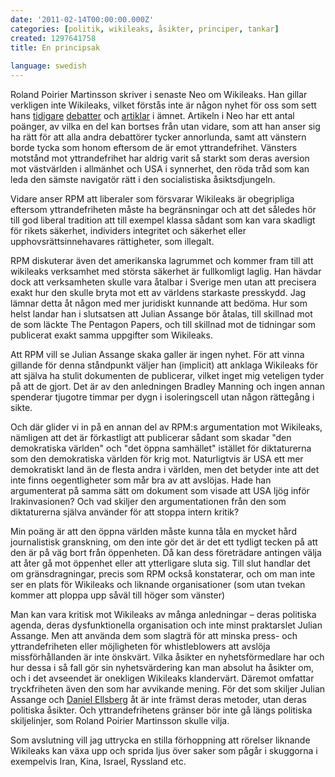 ```yaml
---
date: '2011-02-14T00:00:00.000Z'
categories: [politik, wikileaks, åsikter, principer, tankar]
created: 1297641758
title: En principsak
 
language: swedish
---
```


Roland Poirier Martinsson skriver i senaste Neo om Wikileaks. Han gillar verkligen inte Wikileaks, vilket förstås inte är någon nyhet för oss som sett hans <a href="http://svtplay.se/v/2262698/gomorron_sverige/debatt_om_wikileaks_publiceringar">tidigare</a> <a href="http://www.tv4play.se/nyheter_och_debatt/nyhetsmorgon?title=debatt_behandlar_svensk_media_wikileaks_for_okritiskt&videoid=1160831">debatter</a> och <a href="http://www.svd.se/opinion/ledarsidan/moraliskt-moras-under-wikileaks_5804255.svd">artiklar</a> i ämnet. Artikeln i Neo har ett antal poänger, av vilka en del kan bortses från utan vidare, som att han anser sig ha rätt för att alla andra debattörer tycker annorlunda, samt att vänstern borde tycka som honom eftersom de är emot yttrandefrihet. Vänsters motstånd mot yttrandefrihet har aldrig varit så starkt som deras aversion mot västvärlden i allmänhet och USA i synnerhet, den röda tråd som kan leda den sämste navigatör rätt i den socialistiska åsiktsdjungeln.

Vidare anser RPM att liberaler som försvarar Wikileaks är obegripliga eftersom yttrandefriheten måste ha begränsningar och att det således hör till god liberal tradition att till exempel klassa sådant som kan vara skadligt för rikets säkerhet, individers integritet och säkerhet eller upphovsrättsinnehavares rättigheter, som illegalt.

RPM diskuterar även det amerikanska lagrummet och kommer fram till att wikileaks verksamhet med största säkerhet är fullkomligt laglig. Han hävdar dock att verksamheten skulle vara åtalbar i Sverige men utan att precisera exakt hur den skulle bryta mot ett av världens starkaste presskydd. Jag lämnar detta åt någon med mer juridiskt kunnande att bedöma. Hur som helst landar han i slutsatsen att Julian Assange bör åtalas, till skillnad mot de som läckte The Pentagon Papers, och till skillnad mot de tidningar som publicerat exakt samma uppgifter som Wikileaks.

Att RPM vill se Julian Assange skaka galler är ingen nyhet. För att vinna gillande för denna ståndpunkt väljer han (implicit) att anklaga Wikileaks för att själva ha stulit dokumenten de publicerar, vilket inget mig veteligen tyder på att de gjort. Det är av den anledningen Bradley Manning och ingen annan spenderar tjugotre timmar per dygn i isoleringscell utan någon rättegång i sikte.

Och där glider vi in på en annan del av RPM:s argumentation mot Wikileaks, nämligen att det är förkastligt att publicerar sådant som skadar "den demokratiska världen" och "det öppna samhället" istället för diktaturerna som den demokratiska världen för krig mot. Naturligtvis är USA ett mer demokratiskt land än de flesta andra i världen, men det betyder inte att det inte finns oegentligheter som mår bra av att avslöjas. Hade han argumenterat på samma sätt om dokument som visade att USA ljög inför Irakinvasionen? Och vad skiljer den argumentationen från den som diktaturerna själva använder för att stoppa intern kritik?

Min poäng är att den öppna världen måste kunna tåla en mycket hård journalistisk granskning, om den inte gör det är det ett tydligt tecken på att den är på väg bort från öppenheten. Då kan dess företrädare antingen välja att åter gå mot öppenhet eller att ytterligare sluta sig. Till slut handlar det om gränsdragningar, precis som RPM också konstaterar, och om man inte ser en plats för Wikileaks och liknande organisationer (som utan tvekan kommer att ploppa upp såväl till höger som vänster)

Man kan vara kritisk mot Wikileaks av många anledningar – deras politiska agenda, deras dysfunktionella organisation och inte minst praktarslet Julian Assange. Men att använda dem som slagträ för att minska press- och yttrandefriheten eller möjligheten för whistleblowers att avslöja missförhållanden är inte önskvärt. Vilka åsikter en nyhetsförmedlare har och hur dessa i så fall gör sin nyhetsvärdering kan man absolut ha åsikter om, och i det avseendet är onekligen Wikileaks klandervärt. Däremot omfattar tryckfriheten även den som har avvikande mening. För det som skiljer Julian Assange och <a href="http://en.wikipedia.org/wiki/Pentagon_Papers">Daniel Ellsberg</a> åt är inte främst deras metoder, utan deras politiska åsikter. Och yttrandefrihetens gränser bör inte gå längs politiska skiljelinjer, som Roland Poirier Martinsson skulle vilja.

Som avslutning vill jag uttrycka en stilla förhoppning att rörelser liknande Wikileaks kan växa upp och sprida ljus över saker som pågår i skuggorna i exempelvis Iran, Kina, Israel, Ryssland etc.
